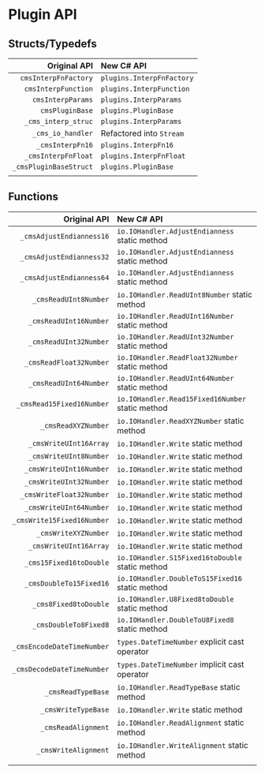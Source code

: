 ﻿# Plugin API

## Structs/Typedefs

|           Original API | New C# API                |
| ---------------------: | :------------------------ |
|   `cmsInterpFnFactory` | `plugins.InterpFnFactory` |
|    `cmsInterpFunction` | `plugins.InterpFunction`  |
|      `cmsInterpParams` | `plugins.InterpParams`    |
|        `cmsPluginBase` | `plugins.PluginBase`      |
|    `_cms_interp_struc` | `plugins.InterpParams`    |
|      `_cms_io_handler` | Refactored into `Stream`  |
|       `_cmsInterpFn16` | `plugins.InterpFn16`      |
|    `_cmsInterpFnFloat` | `plugins.InterpFnFloat`   |
| `_cmsPluginBaseStruct` | `plugins.PluginBase`      |
|                        |                           |

## Functions

|               Original API | New C# API                                       |
| -------------------------: | :----------------------------------------------- |
|   `_cmsAdjustEndianness16` | `io.IOHandler.AdjustEndianness` static method    |
|   `_cmsAdjustEndianness32` | `io.IOHandler.AdjustEndianness` static method    |
|   `_cmsAdjustEndianness64` | `io.IOHandler.AdjustEndianness` static method    |
|      `_cmsReadUInt8Number` | `io.IOHandler.ReadUInt8Number` static method     |
|     `_cmsReadUInt16Number` | `io.IOHandler.ReadUInt16Number` static method    |
|     `_cmsReadUInt32Number` | `io.IOHandler.ReadUInt32Number` static method    |
|    `_cmsReadFloat32Number` | `io.IOHandler.ReadFloat32Number` static method   |
|     `_cmsReadUInt64Number` | `io.IOHandler.ReadUInt64Number` static method    |
|  `_cmsRead15Fixed16Number` | `io.IOHandler.Read15Fixed16Number` static method |
|        `_cmsReadXYZNumber` | `io.IOHandler.ReadXYZNumber` static method       |
|     `_cmsWriteUInt16Array` | `io.IOHandler.Write` static method               |
|     `_cmsWriteUInt8Number` | `io.IOHandler.Write` static method               |
|    `_cmsWriteUInt16Number` | `io.IOHandler.Write` static method               |
|    `_cmsWriteUInt32Number` | `io.IOHandler.Write` static method               |
|   `_cmsWriteFloat32Number` | `io.IOHandler.Write` static method               |
|    `_cmsWriteUInt64Number` | `io.IOHandler.Write` static method               |
| `_cmsWrite15Fixed16Number` | `io.IOHandler.Write` static method               |
|       `_cmsWriteXYZNumber` | `io.IOHandler.Write` static method               |
|     `_cmsWriteUInt16Array` | `io.IOHandler.Write` static method               |
|    `_cms15Fixed16toDouble` | `io.IOHandler.S15Fixed16toDouble` static method  |
|    `_cmsDoubleTo15Fixed16` | `io.IOHandler.DoubleToS15Fixed16` static method  |
|      `_cms8Fixed8toDouble` | `io.IOHandler.U8Fixed8toDouble` static method    |
|      `_cmsDoubleTo8Fixed8` | `io.IOHandler.DoubleToU8Fixed8` static method    |
| `_cmsEncodeDateTimeNumber` | `types.DateTimeNumber` explicit cast operator    |
| `_cmsDecodeDateTimeNumber` | `types.DateTimeNumber` implicit cast operator    |
|         `_cmsReadTypeBase` | `io.IOHandler.ReadTypeBase` static method        |
|        `_cmsWriteTypeBase` | `io.IOHandler.Write` static method               |
|        `_cmsReadAlignment` | `io.IOHandler.ReadAlignment` static method       |
|       `_cmsWriteAlignment` | `io.IOHandler.WriteAlignment` static method      |
|                            |                                                  |
